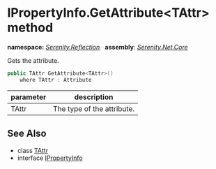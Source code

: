# IPropertyInfo.GetAttribute&lt;TAttr&gt; method
**namespace:** *[Serenity.Reflection](../../README.md#serenity.reflection-namespace)*   **assembly**: *[Serenity.Net.Core](../../README.md)*

Gets the attribute.

```csharp
public TAttr GetAttribute<TAttr>()
    where TAttr : Attribute
```

| parameter | description |
| --- | --- |
| TAttr | The type of the attribute. |

## See Also

* class [TAttr](../Serenity.Net.Core/../IPropertyInfo.TAttr.md)
* interface [IPropertyInfo](../IPropertyInfo.md)